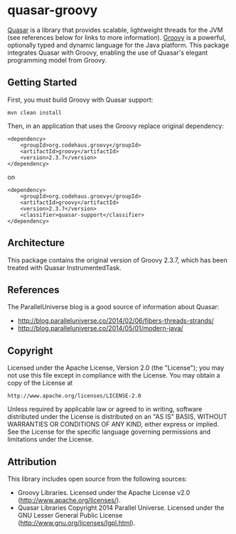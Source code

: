 quasar-groovy
=============

[Quasar](http://docs.paralleluniverse.co/quasar/) is a library that provides scalable, lightweight
threads for the JVM (see references below for links to more information).
[Groovy](http://groovy-lang.org/) is a powerful, optionally typed and dynamic language for the Java
platform. This package integrates Quasar with Groovy, enabling the use of Quasar's elegant programming 
model from Groovy.

## Getting Started

First, you must build Groovy with Quasar support:

```mvn clean install```

Then, in an application that uses the Groovy replace original dependency:

```
<dependency>
	<groupId>org.codehaus.groovy</groupId>
	<artifactId>groovy</artifactId>
	<version>2.3.7</version>
</dependency>
```
on

```
<dependency>
	<groupId>org.codehaus.groovy</groupId>
	<artifactId>groovy</artifactId>
	<version>2.3.7</version>
	<classifier>quasar-support</classifier>
</dependency>
```

## Architecture

This package contains the original version of Groovy 2.3.7, which has been treated with Quasar InstrumentedTask.   

## References

The ParallelUniverse blog is a good source of information about Quasar:

* http://blog.paralleluniverse.co/2014/02/06/fibers-threads-strands/
* http://blog.paralleluniverse.co/2014/05/01/modern-java/

## Copyright

Licensed under the Apache License, Version 2.0 (the "License");
you may not use this file except in compliance with the License.
You may obtain a copy of the License at

    http://www.apache.org/licenses/LICENSE-2.0

Unless required by applicable law or agreed to in writing, software
distributed under the License is distributed on an "AS IS" BASIS,
WITHOUT WARRANTIES OR CONDITIONS OF ANY KIND, either express or implied.
See the License for the specific language governing permissions and
limitations under the License.

## Attribution

This library includes open source from the following sources:

* Groovy Libraries. Licensed under the Apache License v2.0 (http://www.apache.org/licenses/).
* Quasar Libraries Copyright 2014 Parallel Universe. Licensed under the GNU Lesser General Public License (http://www.gnu.org/licenses/lgpl.html).
